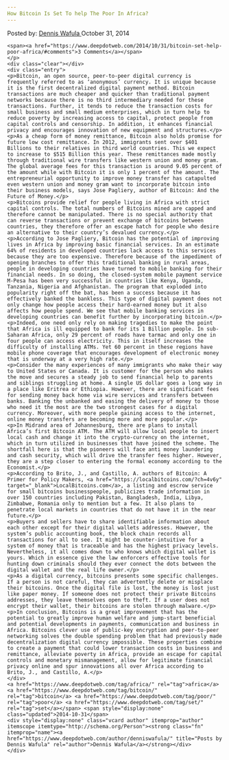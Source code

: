 ```yaml
---
How Bitcoin Is Set To help The Poor In Africa?
---
```

<article class="post-listing post-7452 post type-post status-publish format-standard has-post-thumbnail hentry  tag-africa tag-bitcoin tag-poor tag-set">
    <div class="post-inner">
        <span>Posted by: <a href="https://www.deepdotweb.com/author/denniswafula/" title="">Dennis Wafula </a></span>
    <span>October 31, 2014</span>
    
    <span><a href="https://www.deepdotweb.com/2014/10/31/bitcoin-set-help-poor-africa/#comments">3 Comments</a></span>
    </p>
    <div class="clear"></div>
    <div class="entry">
    <p>Bitcoin, an open source, peer-to-peer digital currency is frequently referred to as ‘anonymous’ currency. It is unique because it is the first decentralized digital payment method. Bitcoin transactions are much cheaper and quicker than traditional payment networks because there is no third intermediary needed for these transactions. Further, it tends to reduce the transaction costs for small business and small medium enterprises, which in turn help to reduce poverty by increasing access to capital, protect people from capital controls and censorship. In addition, it enhances financial privacy and encourages innovation of new equipment and structures.</p>
    <p>As a cheap form of money remittance, Bitcoin also holds promise for future low cost remittance. In 2012, immigrants sent over $401 Billions to their relatives in third world countries. This we expect to increase to $515 Billion this year. These remittances made mostly through traditional wire transfers like western union and money gram. The global average fees for this transaction is around 9.05 percent of the amount while with Bitcoin it is only 1 percent of the amount. The entrepreneurial opportunity to improve money transfer has catapulted even western union and money gram want to incorporate bitcoin into their business models, says Jose Pagliery, author of Bitcoin: And the Future of Money.</p>
    <p>Bitcoins provide relief for people living in Africa with strict capital controls. The total numbers of Bitcoins mined are capped and therefore cannot be manipulated. There is no special authority that can reverse transactions or prevent exchange of bitcoins between countries, they therefore offer an escape hatch for people who desire an alternative to their country’s devalued currency.</p>
    <p>According to Jose Pagliery, Bitcoin has the potential of improving lives in Africa by improving basic financial services. In an estimate 64% of residents in developed countries lack access to this services because they are too expensive. Therefore because of the impediment of opening branches to offer this traditional banking in rural areas, people in developing countries have turned to mobile banking for their financial needs. In so doing, the closed-system mobile payment service M-Pesa has been very successful in countries like Kenya, Uganda, Tanzania, Nigeria and Afghanistan. The program that exploded into popularity right off the bat, has been a success because it has effectively banked the bankless. This type of digital payment does not only change how people access their hard-earned money but it also affects how people spend. We see that mobile banking services in developing countries can benefit further by incorporating bitcoin.</p>
    <p>Indeed, one need only rely on making tragedies to make the point that Africa is ill equipped to bank for its 1 Billion people. In sub-Saharan Africa, only 29 percent of roads have tarmac and only one in four people can access electricity. This in itself increases the difficulty of installing ATMs. Yet 60 percent in these regions have mobile phone coverage that encourages development of electronic money that is underway at a very high rate.</p>
    <p>Consider the many experiences of many immigrants who make their way to United States or Canada. It is customer for the person who makes the move and secures a steady job to send financial help to parents and siblings struggling at home. A single US dollar goes a long way in a place like Eritrea or Ethiopia. However, there are significant fees for sending money back home via wire services and transfers between banks. Banking the unbanked and easing the delivery of money to those who need it the most are the two strongest cases for a digital currency. Moreover, with more people gaining access to the internet, online money transfers are becoming more and more popular.</p>
    <p>In Midrand area of Johannesburg, there are plans to install Africa’s first Bitcoin ATM. The ATM will allow local people to insert local cash and change it into the crypto-currency on the internet, which in turn utilized in businesses that have joined the scheme. The shortfall here is that the pioneers will face anti money laundering and cash security, which will drive the transfer fees higher. However, they are a step closer to entering the formal economy according to the Economist.</p>
    <p>According to Brito, J., and Castillo, A. authors of Bitcoin: A Primer for Policy Makers, <a href="https://localbitcoins.com/?ch=4v6y" target="_blank">LocalBitcoins.com</a>, a listing and escrow service for small bitcoins businesspeople, publicizes trade information in over 150 countries including Pakistan, Bangladesh, India, Libya, Zimbabwe, Romania only to mention but a few. It also plans to penetrate local markets in countries that do not have it in the near future.</p>
    <p>Buyers and sellers have to share identifiable information about each other except for their digital wallets addresses. However, the system’s public accounting book, the block chain records all transactions for all to see. It might be counter-intuitive for a system of money that is traceable and has the highest privacy levels. Nevertheless, it all comes down to who knows which digital wallet is yours. Which in essence give the law enforcers effective tools for hunting down criminals should they ever connect the dots between the digital wallet and the real life owner.</p>
    <p>As a digital currency, bitcoins presents some specific challenges. If a person is not careful, they can advertently delete or misplace their bitcoins. Once the digital file is lost, the money is lost just like paper money. If someone does not protect their private Bitcoins addresses, they leave themselves open to theft. If a user does not encrypt their wallet, their bitcoins are stolen through malware.</p>
    <p>In conclusion, Bitcoins is a great improvement that has the potential to greatly improve human welfare and jump-start beneficial and potential developments in payments, communication and business in Africa. Bitcoins clever use of public-key encryption and peer-to-peer networking solves the double spending problem that had previously made decentralization digital currency impossible. These properties combine to create a payment that could lower transaction costs in business and remittance, alleviate poverty in Africa, provide an escape for capital controls and monetary mismanagement, allow for legitimate financial privacy online and spur innovations all over Africa according to Brito, J., and Castillo, A.</p>
    </div>
    <a href="https://www.deepdotweb.com/tag/africa/" rel="tag">africa</a> <a href="https://www.deepdotweb.com/tag/bitcoin/" rel="tag">bitcoin</a> <a href="https://www.deepdotweb.com/tag/poor/" rel="tag">poor</a> <a href="https://www.deepdotweb.com/tag/set/" rel="tag">set</a></span> <span style="display:none" class="updated">2014-10-31</span>
    <div style="display:none" class="vcard author" itemprop="author" itemscope itemtype="http://schema.org/Person"><strong class="fn" itemprop="name"><a href="https://www.deepdotweb.com/author/denniswafula/" title="Posts by Dennis Wafula" rel="author">Dennis Wafula</a></strong></div>
    </div>
</article>

